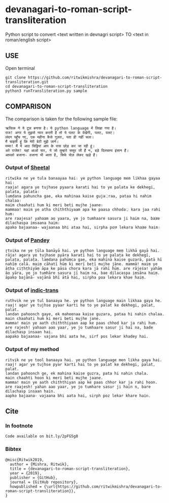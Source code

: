 # devanagari-to-roman-script-transliteration
Python script to convert &lt;text written in devnagri script> TO &lt;text in roman/english script>

## USE
Open terminal
```
git clone https://github.com/ritwikmishra/devanagari-to-roman-script-transliteration.git
cd devanagari-to-roman-script-transliteration
python3 runTransliteration.py sample
```

## COMPARISON
The comparison is taken for the following sample file:
```
ऋत्विक ने ये टूल बनाया है। ये python language में लिखा गया है।
राज! अगर ये तुझसे प्यार करती है तो ये पलट के देखेगी, पलट, पलट।
लंदन पहूँच गए, एक महीना कैसे गुज़रा, पता ही नहीं चला।
मैं चाहती हूं कि मेरी बेटी मुझे जाने।
मम्मा! मैं ये आठ चिठ्ठियां आप के पास छोड़ कर जा रही हूं।
अरे राजेश! यहां आओ यार, ये जो तुम्हारे ससुर जी हैं न, बड़े दिलचस्प इंसान हैं।
आपको बजाना- वजाना भी आता है, सिर्फ पोज़ लेकर खड़े हैं।
```

### Output of [Sheetal](https://github.com/sheetalgiri/devanagari-to-roman-script)
```
ritwika ne ye tula banaayaa hai। ye python language mem likhaa gayaa hai।
raaja! agara ye tujhase pyaara karati hai to ye palata ke dekhegi, palata, palata।
lumdana pahuncha gae, eka mahinaa kaise guja़raa, pataa hi nahim chalaa।
maim chaahati hum ki meri beti mujhe jaane।
mammaa! maim ye atha chiththiyaam apa ke paasa chhoda़ kara jaa rahi hum।
are raajesa! yahaam ao yaara, ye jo tumhaare sasura ji haim na, baड़e dilachaspa imsaana haim।
apako bajaanaa- wajaanaa bhi ataa hai, sirpha poज़ lekara khaड़e haim।
```

### Output of [Pandey](https://pandey.github.io/posts/transliterate-devanagari-to-latin.html)
```
r̥tvika ne ye ṭūla banāyā hai. ye python language meṃ likhā gayā hai. rāja! agara ye tujhase pyāra karatī hai to ye palaṭa ke dekhegī, palaṭa, palaṭa. laṃdana pahūṃca gae, eka mahīnā kaise guzarā, patā hī nahīṃ calā. maiṃ cāhatī hūṃ ki merī beṭī mujhe jāne. mammā! maiṃ ye āṭha ciṭhṭhiyāṃ āpa ke pāsa choṛa kara jā rahī hūṃ. are rājeśa! yahāṃ āo yāra, ye jo tumhāre sasura jī haiṃ na, bae dilacaspa iṃsāna haiṃ. āpako bajānā- vajānā bhī ātā hai, sirpha poa lekara khae haiṃ.
```

### Output of [indic-trans](https://github.com/libindic/indic-trans)
```
ruthvik ne ye tul banaaya he. ye python language main likhaa gaya he.
raaj! agar ye tujhse pyaar karti he to ye palat ke dekhegi, palat, palat.
landan pahoonch gaye, ek maheenaa kaise guzara, pataa hi nahin chalaa.
main chaahati hum ki meri beti mujhe jane.
mamma! main ye aath chiththiyaan aap ke paas chhod kar ja rahi hum.
are rajesh! yahaan aao yaar, ye jo tumhaare sasur ji hai na, bade dilachasp insaan hai.
aapako bajaanaa- vajana bhi aata he, sirf pos lekar khadey hai.
```

### Output of my method
```
ritvik ne ye tool banaaya hai. ye python language men likha gaya hai.
raaj! agar ye tujhse pyar karti hai to ye palat ke dekhegi, palat, palat.
landan pahoonch ge, ek mahina kaise guzra, pata hi nahin chala.
main chaahti hoon ki meri beti mujhe jaane.
mamma! main ye aath chiththiyan aap ke paas chhor kar ja rahi hoon.
are raajesh! yahan aao yaar, ye jo tumhare sasur ji hain n, bare dilachasp insaan hain.
aapko bajaana- vajaana bhi aata hai, sirph poz lekar khare hain.
```

## Cite

### In footnote
```Code available on bit.ly/2pFG5g8```

### Bibtex
```
@misc{Ritwik2019,
  author = {Mishra, Ritwik},
  title = {devanagari-to-roman-script-transliteration},
  year = {2019},
  publisher = {GitHub},
  journal = {GitHub repository},
  howpublished = {\url{https://github.com/ritwikmishra/devanagari-to-roman-script-transliteration}},
}
```
